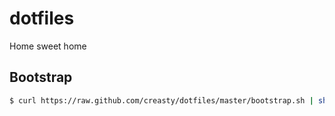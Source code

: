 dotfiles
========

Home sweet home


Bootstrap
---------

```sh
$ curl https://raw.github.com/creasty/dotfiles/master/bootstrap.sh | sh
```

